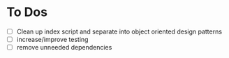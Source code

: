 # To Dos

- [ ] Clean up index script and separate into object oriented design patterns
- [ ] increase/improve testing
- [ ] remove unneeded dependencies

